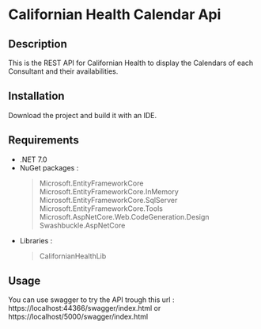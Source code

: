 # Californian Health Calendar Api

##  Description

This is the REST API for Californian Health to display the Calendars of each Consultant and their availabilities.

## Installation

Download the project and build it with an IDE.

## Requirements

- .NET 7.0
- NuGet packages :
    > Microsoft.EntityFrameworkCore
    > Microsoft.EntityFrameworkCore.InMemory
    > Microsoft.EntityFrameworkCore.SqlServer
    > Microsoft.EntityFrameworkCore.Tools
    > Microsoft.AspNetCore.Web.CodeGeneration.Design
    > Swashbuckle.AspNetCore
- Libraries :
    > CalifornianHealthLib
  
## Usage

You can use swagger to try the API trough this url : https://localhost:44366/swagger/index.html or https://localhost/5000/swagger/index.html